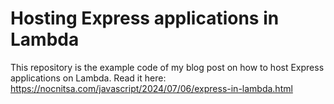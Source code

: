 # Hosting Express applications in Lambda

This repository is the example code of my blog post on how to host Express applications on Lambda.
Read it here: https://nocnitsa.com/javascript/2024/07/06/express-in-lambda.html
